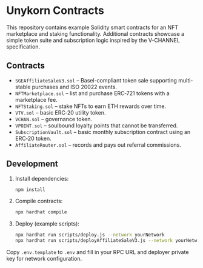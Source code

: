 # Unykorn Contracts

This repository contains example Solidity smart contracts for an NFT marketplace and staking functionality. Additional contracts showcase a simple token suite and subscription logic inspired by the V-CHANNEL specification.

## Contracts

- `SGEAffiliateSaleV3.sol` – Basel-compliant token sale supporting multi-stable purchases and ISO 20022 events.
- `NFTMarketplace.sol` – list and purchase ERC‑721 tokens with a marketplace fee.
- `NFTStaking.sol` – stake NFTs to earn ETH rewards over time.
- `VTV.sol` – basic ERC‑20 utility token.
- `VCHAN.sol` – governance token.
- `VPOINT.sol` – soulbound loyalty points that cannot be transferred.
- `SubscriptionVault.sol` – basic monthly subscription contract using an ERC‑20 token.
- `AffiliateRouter.sol` – records and pays out referral commissions.

## Development

1. Install dependencies:
   ```bash
   npm install
   ```
2. Compile contracts:
   ```bash
   npx hardhat compile
   ```
3. Deploy (example scripts):
   ```bash
   npx hardhat run scripts/deploy.js --network yourNetwork
   npx hardhat run scripts/deployAffiliateSaleV3.js --network yourNetwork
   ```

Copy `.env.template` to `.env` and fill in your RPC URL and deployer private key for network configuration.
